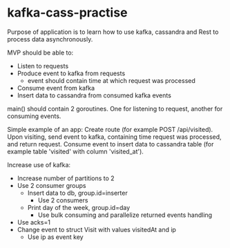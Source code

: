 # kafka-cass-practise

Purpose of application is to learn how to use kafka, cassandra and Rest to process data asynchronously.

MVP should be able to:
* Listen to requests
* Produce event to kafka from requests
	* event should contain time at which request was processed
* Consume event from kafka
* Insert data to cassandra from consumed kafka events

main() should contain 2 goroutines. One for listening to request, another for consuming events.

Simple example of an app:
Create route (for example POST /api/visited). Upon visiting, send event to kafka, containing time request was processed, and return request.
Consume event to insert data to cassandra table (for example table 'visited' with column 'visited_at').

Increase use of kafka:
* Increase number of partitions to 2
* Use 2 consumer groups
	* Insert data to db, group.id=inserter
		* Use 2 consumers
	* Print day of the week, group.id=day
		* Use bulk consuming and parallelize returned events handling
* Use acks=1
* Change event to struct Visit with values visitedAt and ip
	* Use ip as event key
